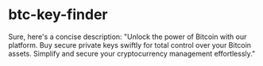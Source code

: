 # btc-key-finder
Sure, here's a concise description:  "Unlock the power of Bitcoin with our platform. Buy secure private keys swiftly for total control over your Bitcoin assets. Simplify and secure your cryptocurrency management effortlessly."
